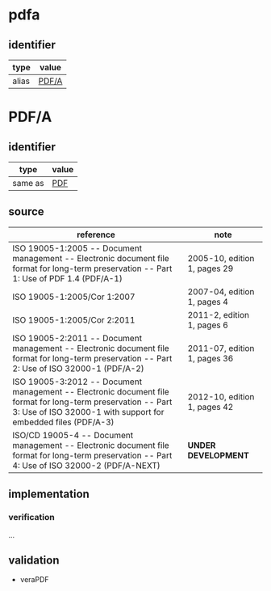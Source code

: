# pdfa

## identifier
| type              | value
| ----------------- | -----
| alias             | [PDF/A](#pdf/a)

# PDF/A

## identifier
| type              | value
| ----------------- | -----
| same as           | [PDF](pdf.md)

## source
| reference | note
| --------- | ----
| ISO 19005-1:2005 -- Document management -- Electronic document file format for long-term preservation -- Part 1: Use of PDF 1.4 (PDF/A-1) | 2005-10, edition 1, pages 29
| ISO 19005-1:2005/Cor 1:2007 | 2007-04, edition 1, pages 4
| ISO 19005-1:2005/Cor 2:2011 | 2011-2, edition 1, pages 6
| ISO 19005-2:2011 -- Document management -- Electronic document file format for long-term preservation -- Part 2: Use of ISO 32000-1 (PDF/A-2) | 2011-07, edition 1, pages 36
| ISO 19005-3:2012 -- Document management -- Electronic document file format for long-term preservation -- Part 3: Use of ISO 32000-1 with support for embedded files (PDF/A-3) | 2012-10, edition 1, pages 42
| ISO/CD 19005-4 -- Document management -- Electronic document file format for long-term preservation -- Part 4: Use of ISO 32000-2 (PDF/A-NEXT) | **UNDER DEVELOPMENT**

## implementation
### verification
...
## validation
* veraPDF

